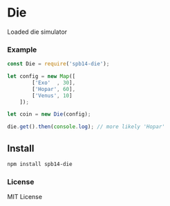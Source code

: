 # Die

Loaded die simulator

### Example

~~~js
const Die = require('spb14-die');

let config = new Map([
        ['Exo'  , 30],
        ['Hopar', 60],
        ['Venus', 10]
    ]);

let coin = new Die(config);

die.get().then(console.log); // more likely 'Hopar'
~~~


## Install

~~~sh
npm install spb14-die
~~~


### License

MIT License
